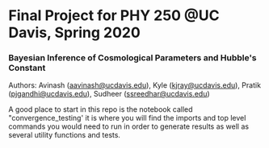 # Final Project for PHY 250 @UC Davis, Spring 2020

### Bayesian Inference of Cosmological Parameters and Hubble's Constant

Authors: Avinash (aavinash@ucdavis.edu), Kyle (kjray@ucdavis.edu), Pratik (pjgandhi@ucdavis.edu), Sudheer (ssreedhar@ucdavis.edu)

A good place to start in this repo is the notebook called "convergence_testing'
it is where you will find the imports and top level commands you would need to run
in order to generate results as well as several utility functions and tests.  
